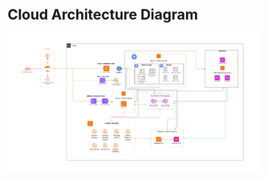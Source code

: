 # Cloud Architecture Diagram

![e-commerce cloud architecture diagram](image/architecture-diagram.jpg)